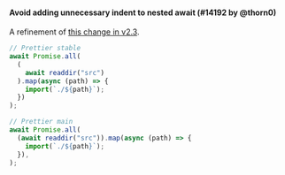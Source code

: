 #### Avoid adding unnecessary indent to nested await (#14192 by @thorn0)

A refinement of [this change in v2.3](https://prettier.io/blog/2021/05/09/2.3.0.html#improve-formatting-for-nested-await-expressions-in-heads-of-member-and-call-expressions-10342httpsgithubcomprettierprettierpull10342-by-thorn0httpsgithubcomthorn0).

<!-- prettier-ignore -->
```jsx
// Prettier stable
await Promise.all(
  (
    await readdir("src")
  ).map(async (path) => {
    import(`./${path}`);
  })
);

// Prettier main
await Promise.all(
  (await readdir("src")).map(async (path) => {
    import(`./${path}`);
  }),
);
```
